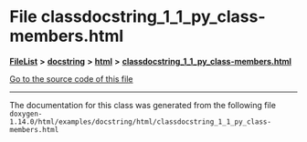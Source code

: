 

# File classdocstring\_1\_1\_py\_class-members.html



[**FileList**](files.md) **>** [**docstring**](dir_f54b3f89d2a276b23290ebd19e4625d6.md) **>** [**html**](dir_9a46af881e597caebb0f0e50a21edf6b.md) **>** [**classdocstring\_1\_1\_py\_class-members.html**](classdocstring__1__1__py__class-members_8html.md)

[Go to the source code of this file](classdocstring__1__1__py__class-members_8html_source.md)





































































------------------------------
The documentation for this class was generated from the following file `doxygen-1.14.0/html/examples/docstring/html/classdocstring_1_1_py_class-members.html`

